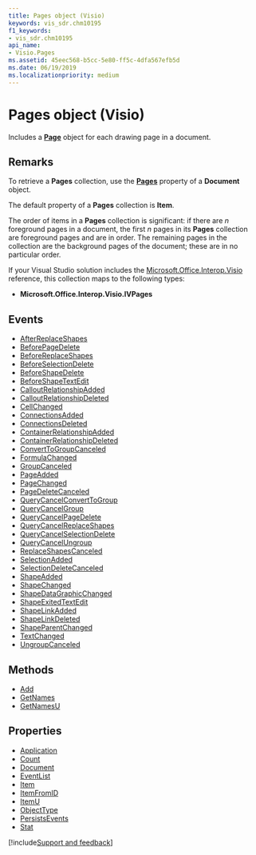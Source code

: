 ```yaml
---
title: Pages object (Visio)
keywords: vis_sdr.chm10195
f1_keywords:
- vis_sdr.chm10195
api_name:
- Visio.Pages
ms.assetid: 45eec568-b5cc-5e80-ff5c-4dfa567efb5d
ms.date: 06/19/2019
ms.localizationpriority: medium
---
```



# Pages object (Visio)

Includes a **[Page](Visio.Page.md)** object for each drawing page in a document.

## Remarks

To retrieve a **Pages** collection, use the **[Pages](visio.document.pages.md)** property of a **Document** object.

The default property of a **Pages** collection is **Item**.

The order of items in a **Pages** collection is significant: if there are _n_ foreground pages in a document, the first _n_ pages in its **Pages** collection are foreground pages and are in order. The remaining pages in the collection are the background pages of the document; these are in no particular order.

If your Visual Studio solution includes the [Microsoft.Office.Interop.Visio](/visualstudio/vsto/office-primary-interop-assemblies?view=vs-2019) reference, this collection maps to the following types:

- **Microsoft.Office.Interop.Visio.IVPages**

## Events

- [AfterReplaceShapes](Visio.pages.afterreplaceshapes.md)
- [BeforePageDelete](Visio.Pages.BeforePageDelete.md)
- [BeforeReplaceShapes](Visio.pages.beforereplaceshapes.md)
- [BeforeSelectionDelete](Visio.Pages.BeforeSelectionDelete.md)
- [BeforeShapeDelete](Visio.Pages.BeforeShapeDelete.md)
- [BeforeShapeTextEdit](Visio.Pages.BeforeShapeTextEdit.md)
- [CalloutRelationshipAdded](Visio.Pages.CalloutRelationshipAdded.md)
- [CalloutRelationshipDeleted](Visio.Pages.CalloutRelationshipDeleted.md)
- [CellChanged](Visio.Pages.CellChanged.md)
- [ConnectionsAdded](Visio.Pages.ConnectionsAdded.md)
- [ConnectionsDeleted](Visio.Pages.ConnectionsDeleted.md)
- [ContainerRelationshipAdded](Visio.Pages.ContainerRelationshipAdded.md)
- [ContainerRelationshipDeleted](Visio.Pages.ContainerRelationshipDeleted.md)
- [ConvertToGroupCanceled](Visio.Pages.ConvertToGroupCanceled.md)
- [FormulaChanged](Visio.Pages.FormulaChanged.md)
- [GroupCanceled](Visio.Pages.GroupCanceled.md)
- [PageAdded](Visio.Pages.PageAdded.md)
- [PageChanged](Visio.Pages.PageChanged.md)
- [PageDeleteCanceled](Visio.Pages.PageDeleteCanceled.md)
- [QueryCancelConvertToGroup](Visio.Pages.QueryCancelConvertToGroup.md)
- [QueryCancelGroup](Visio.Pages.QueryCancelGroup.md)
- [QueryCancelPageDelete](Visio.Pages.QueryCancelPageDelete.md)
- [QueryCancelReplaceShapes](Visio.pages.querycancelreplaceshapes.md)
- [QueryCancelSelectionDelete](Visio.Pages.QueryCancelSelectionDelete.md)
- [QueryCancelUngroup](Visio.Pages.QueryCancelUngroup.md)
- [ReplaceShapesCanceled](Visio.pages.replaceshapescanceled.md)
- [SelectionAdded](Visio.Pages.SelectionAdded.md)
- [SelectionDeleteCanceled](Visio.Pages.SelectionDeleteCanceled.md)
- [ShapeAdded](Visio.Pages.ShapeAdded.md)
- [ShapeChanged](Visio.Pages.ShapeChanged.md)
- [ShapeDataGraphicChanged](Visio.Pages.ShapeDataGraphicChanged.md)
- [ShapeExitedTextEdit](Visio.Pages.ShapeExitedTextEdit.md)
- [ShapeLinkAdded](Visio.Pages.ShapeLinkAdded.md)
- [ShapeLinkDeleted](Visio.Pages.ShapeLinkDeleted.md)
- [ShapeParentChanged](Visio.Pages.ShapeParentChanged.md)
- [TextChanged](Visio.Pages.TextChanged.md)
- [UngroupCanceled](Visio.Pages.UngroupCanceled.md)

## Methods

- [Add](Visio.Pages.Add.md)
- [GetNames](Visio.Pages.GetNames.md)
- [GetNamesU](Visio.Pages.GetNamesU.md)

## Properties

- [Application](Visio.Pages.Application.md)
- [Count](Visio.Pages.Count.md)
- [Document](Visio.Pages.Document.md)
- [EventList](Visio.Pages.EventList.md)
- [Item](Visio.Pages.Item.md)
- [ItemFromID](Visio.Pages.ItemFromID.md)
- [ItemU](Visio.Pages.ItemU.md)
- [ObjectType](Visio.Pages.ObjectType.md)
- [PersistsEvents](Visio.Pages.PersistsEvents.md)
- [Stat](Visio.Pages.Stat.md)

[!include[Support and feedback](~/includes/feedback-boilerplate.md)]
